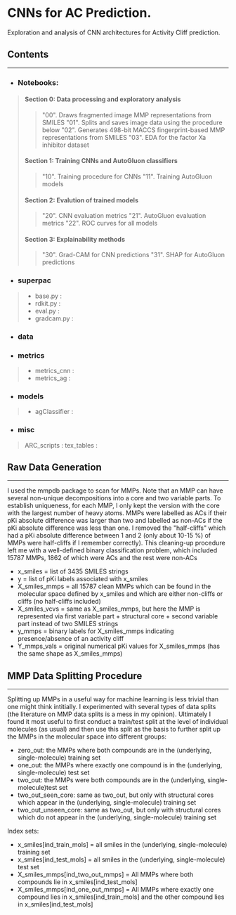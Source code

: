 # CNNs for AC Prediction.
Exploration and analysis of CNN architectures for Activity Cliff prediction.

## Contents
--------------

* ### Notebooks: 
>#### Section 0: Data processing and exploratory analysis
>>  "00". Draws fragmented image MMP representations from SMILES
>>  "01". Splits and saves image data using the procedure below
>>  "02". Generates 498-bit MACCS fingerprint-based MMP representations from SMILES
>>  "03". EDA for the factor Xa inhibitor dataset
>
>#### Section 1: Training CNNs and AutoGluon classifiers
>>  "10". Training procedure for CNNs
>>  "11". Training AutoGluon models
>
>#### Section 2: Evalution of trained models
>>  "20". CNN evaluation metrics
>>  "21". AutoGluon evaluation metrics
>>  "22". ROC curves for all models
>
>#### Section 3: Explainability methods
>>  "30". Grad-CAM for CNN predictions
>>  "31". SHAP for AutoGluon predictions

* ### superpac
> - base.py : 
> - rdkit.py : 
> - eval.py : 
> - gradcam.py : 

* ### data


* ### metrics
> - metrics_cnn :
> - metrics_ag :

* ### models
> - agClassifier :

* ### misc
> ARC_scripts :
> tex_tables : 


## Raw Data Generation
--------------
I used the mmpdb package to scan for MMPs. Note that an MMP can have several non-unique decompositions into a core and two variable parts. To establish uniqueness, for each MMP, I only kept the version with the core with the largest number of heavy atoms. MMPs were labelled as ACs if their pKi absolute difference was larger than two and labelled as non-ACs if the pKi absolute difference was less than one. I removed the "half-cliffs" which had a pKi absolute difference between 1 and 2 (only about 10-15 \%) of MMPs were half-cliffs if I remember correctly). This cleaning-up procedure left me with a well-defined binary classification problem, which included 15787 MMPs, 1862 of which were ACs and the rest were non-ACs

- x_smiles = list of 3435 SMILES strings
- y = list of pKi labels associated with x_smiles
- X_smiles_mmps = all 15787 clean MMPs which can be found in the molecular space defined by x_smiles and which are either non-cliffs or cliffs (no half-cliffs included)
- X_smiles_vcvs = same as X_smiles_mmps, but here the MMP is represented via first variable part + structural core + second variable part instead of two SMILES strings
- y_mmps = binary labels for X_smiles_mmps indicating presence/absence of an activity cliff
- Y_mmps_vals = original numerical pKi values for X_smiles_mmps (has the same shape as X_smiles_mmps)


## MMP Data Splitting Procedure
--------------
Splitting up MMPs in a useful way for machine learning is less trivial than one might think intitially. I experimented with several types of data splits (the literature on MMP data splits is a mess in my opinion). Ultimately I found it most useful to first conduct a train/test split at the level of individual molecules (as usual) and then use this split as the basis to further split up the MMPs in the molecular space into different groups:

- zero_out: the MMPs where both compounds are in the (underlying, single-molecule) training set
- one_out: the MMPs where exactly one compound is in the (underlying, single-molecule) test set
- two_out: the MMPs were both compounds are in the (underlying, single-molecule)test set
- two_out_seen_core: same as two_out, but only with structural cores which appear in the (underlying, single-molecule) training set
- two_out_unseen_core: same as two_out, but only with structural cores which do not appear in the (underlying, single-molecule) training set


Index sets:
- x_smiles[ind_train_mols] = all smiles in the (underlying, single-molecule) training set
- x_smiles[ind_test_mols] = all smiles in the (underlying, single-molecule) test set
- X_smiles_mmps[ind_two_out_mmps] = All MMPs where both compounds lie in x_smiles[ind_test_mols]
- X_smiles_mmps[ind_one_out_mmps] = All MMPs where exactly one compound lies in x_smiles[ind_train_mols] and the other compound lies in x_smiles[ind_test_mols]
